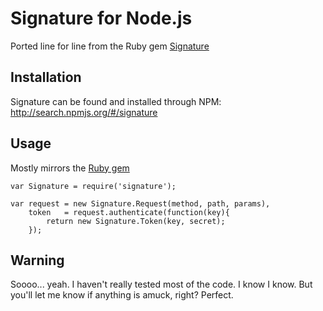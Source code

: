 Signature for Node.js
=====================
Ported line for line from the Ruby gem
[Signature](https://github.com/mloughran/signature)

Installation
------------
Signature can be found and installed through NPM: <http://search.npmjs.org/#/signature>

Usage
-----
Mostly mirrors the [Ruby gem](https://github.com/mloughran/signature)

    var Signature = require('signature');

    var request = new Signature.Request(method, path, params),
        token   = request.authenticate(function(key){
            return new Signature.Token(key, secret);
        });

Warning
-------
Soooo... yeah. I haven't really tested most of the code. I know I know.
But you'll let me know if anything is amuck, right? Perfect.
